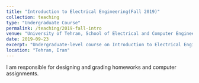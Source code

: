 ```yaml
---
title: "Introduction to Electrical Engineering(Fall 2019)"
collection: teaching
type: "Undergraduate Course"
permalink: /teaching/2019-fall-intro
venue: "University of Tehran, School of Electrical and Computer Engineering"
date: 2019-09-23
excerpt: "Undergraduate-level course on Introduction to Electrical Engineering in fall 2019."
location: "Tehran, Iran"
---
```


I am responsible for designing and grading homeworks and computer assignments.

<!---
Heading 1
======

Heading 2
======

Heading 3
======
--->

